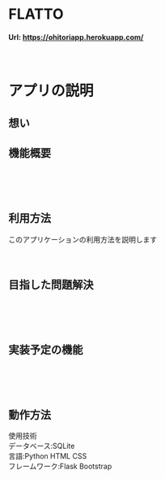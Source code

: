 # FLATTO
#### Url: https://ohitoriapp.herokuapp.com/

<br>

# アプリの説明
## 想い

## 機能概要
<br><br><br>

## 利用方法
このアプリケーションの利用方法を説明します
<br><br><br>

## 目指した問題解決
<br><br><br>


## 実装予定の機能
<br><br><br>

## 動作方法
使用技術<br>
データベース:SQLite<br>
言語:Python HTML CSS<br>
フレームワーク:Flask Bootstrap<br>
<br><br><br>
